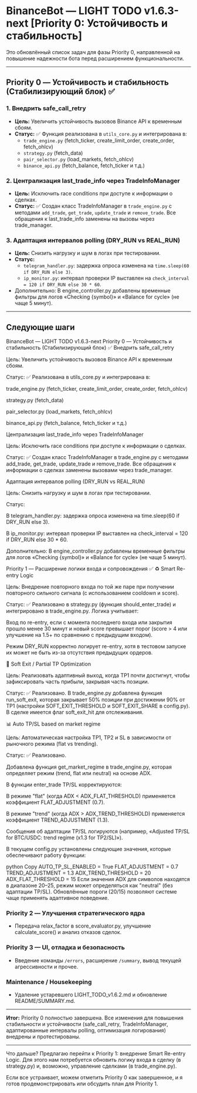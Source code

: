 # BinanceBot — LIGHT TODO v1.6.3-next [Priority 0: Устойчивость и стабильность]

Это обновлённый список задач для фазы Priority 0, направленной на повышение надежности бота перед расширением функциональности.

---

## Priority 0 — Устойчивость и стабильность (Стабилизирующий блок) ✅

### 1. Внедрить safe_call_retry

- **Цель:** Увеличить устойчивость вызовов Binance API к временным сбоям.
- **Статус:** ✅ Функция реализована в `utils_core.py` и интегрирована в:
  - `trade_engine.py` (fetch_ticker, create_limit_order, create_order, fetch_ohlcv)
  - `strategy.py` (fetch_data)
  - `pair_selector.py` (load_markets, fetch_ohlcv)
  - `binance_api.py` (fetch_balance, fetch_ticker и т.д.)

### 2. Централизация last_trade_info через TradeInfoManager

- **Цель:** Исключить race conditions при доступе к информации о сделках.
- **Статус:** ✅ Создан класс TradeInfoManager в `trade_engine.py` с методами `add_trade`, `get_trade`, `update_trade` и `remove_trade`. Все обращения к last_trade_info заменены на вызовы через trade_manager.

### 3. Адаптация интервалов polling (DRY_RUN vs REAL_RUN)

- **Цель:** Снизить нагрузку и шум в логах при тестировании.
- **Статус:**
  - `telegram_handler.py`: задержка опроса изменена на `time.sleep(60 if DRY_RUN else 3)`.
  - `ip_monitor.py`: интервал проверки IP выставлен на `check_interval = 120 if DRY_RUN else 30 * 60`.
- Дополнительно: В engine_controller.py добавлены временные фильтры для логов «Checking {symbol}» и «Balance for cycle» (не чаще 5 минут).

---

## Следующие шаги

BinanceBot — LIGHT TODO v1.6.3-next
Priority 0 — Устойчивость и стабильность (Стабилизирующий блок) ✅
Внедрить safe_call_retry

Цель: Увеличить устойчивость вызовов Binance API к временным сбоям.

Статус: ✅ Реализована в utils_core.py и интегрирована в:

trade_engine.py (fetch_ticker, create_limit_order, create_order, fetch_ohlcv)

strategy.py (fetch_data)

pair_selector.py (load_markets, fetch_ohlcv)

binance_api.py (fetch_balance, fetch_ticker и т.д.)

Централизация last_trade_info через TradeInfoManager

Цель: Исключить race conditions при доступе к информации о сделках.

Статус: ✅ Создан класс TradeInfoManager в trade_engine.py с методами add_trade, get_trade, update_trade и remove_trade. Все обращения к информации о сделках заменены вызовами через trade_manager.

Адаптация интервалов polling (DRY_RUN vs REAL_RUN)

Цель: Снизить нагрузку и шум в логах при тестировании.

Статус:

В telegram_handler.py: задержка опроса изменена на time.sleep(60 if DRY_RUN else 3).

В ip_monitor.py: интервал проверки IP выставлен на check_interval = 120 if DRY_RUN else 30 \* 60.

Дополнительно: В engine_controller.py добавлены временные фильтры для логов «Checking {symbol}» и «Balance for cycle» (не чаще 5 минут).

Priority 1 — Расширение логики входа и сопровождения ✅
♻️ Smart Re-entry Logic

Цель: Внедрение повторного входа по той же паре при получении повторного сильного сигнала (с использованием cooldown и score).

Статус: ✅ Реализовано в strategy.py (функция should_enter_trade) и интегрировано в trade_engine.py. Логика учитывает:

Вход по re-entry, если с момента последнего входа или закрытия прошло менее 30 минут и новый score превышает порог (score > 4 или улучшение на 1.5+ по сравнению с предыдущим входом).

Режим DRY_RUN корректно логирует re-entry, хотя в тестовом запуске их может не быть из-за отсутствия предыдущих ордеров.

🔄 Soft Exit / Partial TP Optimization

Цель: Реализовать адаптивный выход, когда TP1 почти достигнут, чтобы зафиксировать часть прибыли, закрывая часть позиции.

Статус: ✅ Реализовано. В trade_engine.py добавлена функция run_soft_exit, которая закрывает 50% позиции при достижении 90% от TP1 (настройки SOFT_EXIT_THRESHOLD и SOFT_EXIT_SHARE в config.py). В сделке имеется флаг soft_exit_hit для отслеживания.

📊 Auto TP/SL based on market regime

Цель: Автоматическая настройка TP1, TP2 и SL в зависимости от рыночного режима (flat vs trending).

Статус: ✅ Реализовано.

Добавлена функция get_market_regime в trade_engine.py, которая определяет режим (trend, flat или neutral) на основе ADX.

В функции enter_trade TP/SL корректируются:

В режиме "flat" (когда ADX < ADX_FLAT_THRESHOLD) применяется коэффициент FLAT_ADJUSTMENT (0.7).

В режиме "trend" (когда ADX > ADX_TREND_THRESHOLD) применяется коэффициент TREND_ADJUSTMENT (1.3).

Сообщения об адаптации TP/SL логируются (например, «Adjusted TP/SL for BTC/USDC: trend regime (x1.3 for TP2/SL)»).

В текущем config.py установлены следующие значения, которые обеспечивают работу функции:

python
Copy
AUTO_TP_SL_ENABLED = True
FLAT_ADJUSTMENT = 0.7
TREND_ADJUSTMENT = 1.3
ADX_TREND_THRESHOLD = 20
ADX_FLAT_THRESHOLD = 15
Если значения ADX для символов находятся в диапазоне 20–25, режим может определяться как "neutral" (без адаптации TP/SL). Обновлённые пороги (20/15) позволяют системе чаще применять адаптивное поведение.

### Priority 2 — Улучшения стратегического ядра

- Передача relax_factor в score_evaluator.py, улучшение calculate_score() и анализ отказов сделок.

### Priority 3 — UI, отладка и безопасность

- Введение команды `/errors`, расширение `/summary`, вывод текущей агрессивности и прочее.

### Maintenance / Housekeeping

- Удаление устаревшего LIGHT_TODO_v1.6.2.md и обновление README/SUMMARY.md.

---

**Итог:** Priority 0 полностью завершена. Все изменения для повышения стабильности и устойчивости (safe_call_retry, TradeInfoManager, адаптированные интервалы polling, оптимизация логирования) внедрены и протестированы.

---

Что дальше?
Предлагаю перейти к Priority 1: внедрение Smart Re-entry Logic. Для этого нам потребуется обновить логику входа в сделку (в strategy.py) и, возможно, управление сделками (в trade_engine.py).

Если все устраивает, можем отметить Priority 0 как завершенное, и я готов продемонстрировать или обсудить план для Priority 1.
